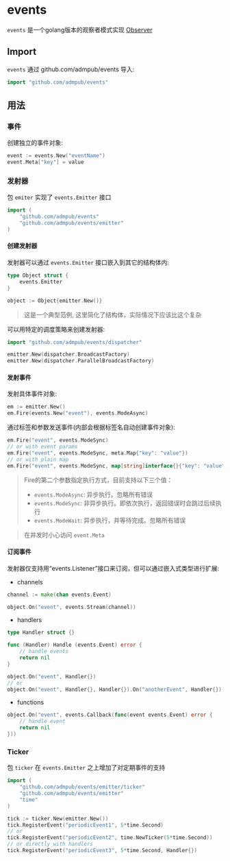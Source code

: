 events
===========

`events` 是一个golang版本的观察者模式实现 [Observer](https://en.wikipedia.org/wiki/Observer_pattern)

Import
------

`events` 通过 github.com/admpub/events 导入:
```go
import "github.com/admpub/events"
```

用法
-----

### 事件

创建独立的事件对象:
```go
event := events.New("eventName")
event.Meta["key"] = value
```

### 发射器

包 `emiter` 实现了 `events.Emitter` 接口
```go
import (
	"github.com/admpub/events"
	"github.com/admpub/events/emitter"
)
```

#### 创建发射器

发射器可以通过 `events.Emitter` 接口嵌入到其它的结构体内:
```go
type Object struct {
	events.Emitter
}

object := Object{emitter.New()}
```
> 这是一个典型范例,
> 这里简化了结构体，实际情况下应该比这个复杂

可以用特定的调度策略来创建发射器:
```go
import "github.com/admpub/events/dispatcher"
```

``` go
emitter.New(dispatcher.BroadcastFactory)
emitter.New(dispatcher.ParallelBroadcastFactory)
```

#### 发射事件

发射具体事件对象:

```go
em := emitter.New()
em.Fire(events.New("event"), events.ModeAsync)
```

通过标签和参数发送事件(内部会根据标签名自动创建事件对象):
```go
em.Fire("event", events.ModeSync)
// or with event params
em.Fire("event", events.ModeSync, meta.Map{"key": "value"})
// or with plain map
em.Fire("event", events.ModeSync, map[string]interface{}{"key": "value"})
````
> Fire的第二个参数指定执行方式，目前支持以下三个值：
> - `events.ModeAsync`: 异步执行。忽略所有错误
> - `events.ModeSync`: 非异步执行。即依次执行，返回错误时会跳过后续执行
> - `events.ModeWait`: 异步执行，并等待完成。忽略所有错误

> 在并发时小心访问 `event.Meta`

#### 订阅事件

发射器仅支持用“events.Listener”接口来订阅，但可以通过嵌入式类型进行扩展:

* channels
```go
channel := make(chan events.Event)

object.On("event", events.Stream(channel))
```
* handlers
```go
type Handler struct {}

func (Handler) Handle (events.Event) error {
	// handle events
	return nil
}

object.On("event", Handler{})
// or
object.On("event", Handler{}, Handler{}).On("anotherEvent", Handler{})
```
* functions
```go
object.On("event", events.Callback(func(event events.Event) error {
	// handle event
	return nil
}))
```

### Ticker
包 `ticker` 在 `events.Emitter` 之上增加了对定期事件的支持

```go
import (
	"github.com/admpub/events/emitter/ticker"
	"github.com/admpub/events/emitter"
	"time"
)
```

```go
tick := ticker.New(emitter.New())
tick.RegisterEvent("periodicEvent1", 5*time.Second)
// or
tick.RegisterEvent("periodicEvent2", time.NewTicker(5*time.Second))
// or directly with handlers
tick.RegisterEvent("periodicEvent3", 5*time.Second, Handler{})
```
